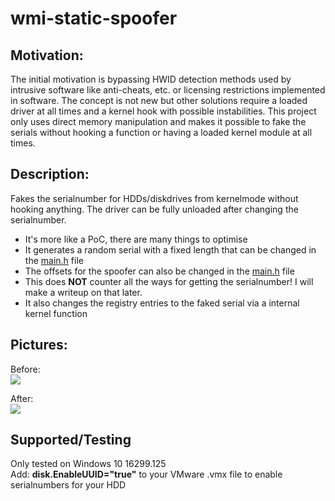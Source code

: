 # wmi-static-spoofer

## Motivation:

The initial motivation is bypassing HWID detection methods used by intrusive software like anti-cheats, etc. or licensing restrictions implemented in software. The concept is not new but other solutions require a loaded driver at all times and a kernel hook with possible instabilities. This project only uses direct memory manipulation and makes it possible to fake the serials without hooking a function or having a loaded kernel module at all times.

## Description:
Fakes the serialnumber for HDDs/diskdrives from kernelmode without hooking anything. The driver can be fully unloaded after changing the serialnumber.

- It's more like a PoC, there are many things to optimise
- It generates a random serial with a fixed length that can be changed in the [main.h](https://github.com/Alex3434/wmi-static-spoofer/blob/master/WMIC_static_spoofer/main.h) file
- The offsets for the spoofer can also be changed in the [main.h](https://github.com/Alex3434/wmi-static-spoofer/blob/master/WMIC_static_spoofer/main.h) file
- This does **NOT** counter all the ways for getting the serialnumber! I will make a writeup on that later.
- It also changes the registry entries to the faked serial via a internal kernel function

## Pictures:

Before:<br>
<img src="https://i.imgur.com/0ZAaPBb.png"/>

After:<br>
<img src="https://i.imgur.com/TwBKMRe.png"/>

## Supported/Testing

Only tested on Windows 10 16299.125<br>
Add: **disk.EnableUUID="true"** to your VMware .vmx file to enable serialnumbers for your HDD
